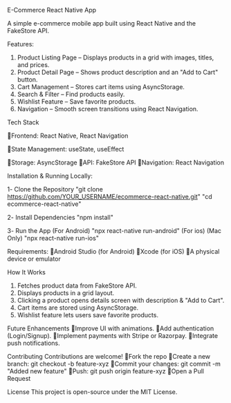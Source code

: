 E-Commerce React Native App

A simple e-commerce mobile app built using React Native and the FakeStore API. 

Features:
1. Product Listing Page – Displays products in a grid with images, titles, and prices.
2. Product Detail Page – Shows product description and an "Add to Cart" button.
3. Cart Management – Stores cart items using AsyncStorage.
4. Search & Filter – Find products easily.
5. Wishlist Feature – Save favorite products.
6. Navigation – Smooth screen transitions using React Navigation.


Tech Stack

🔹Frontend: React Native, React Navigation

🔹State Management: useState, useEffect

🔹Storage: AsyncStorage
🔹API: FakeStore API
🔹Navigation: React Navigation


Installation & Running Locally:

1️- Clone the Repository
"git clone https://github.com/YOUR_USERNAME/ecommerce-react-native.git"
"cd ecommerce-react-native"

2️- Install Dependencies
"npm install"

3️- Run the App (For Android)
"npx react-native run-android"
 (For ios) (Mac Only)
"npx react-native run-ios"



Requirements:
🔹Android Studio (for Android)
🔹Xcode (for iOS)
🔹A physical device or emulator


How It Works
1. Fetches product data from FakeStore API.
2. Displays products in a grid layout.
3. Clicking a product opens details screen with description & "Add to Cart".
4. Cart items are stored using AsyncStorage.
5. Wishlist feature lets users save favorite products.

Future Enhancements
🔹Improve UI with animations.
🔹Add authentication (Login/Signup).
🔹Implement payments with Stripe or Razorpay.
🔹Integrate push notifications.


Contributing
Contributions are welcome! 
🔹Fork the repo
🔹Create a new branch: git checkout -b feature-xyz
🔹Commit your changes: git commit -m "Added new feature"
🔹Push: git push origin feature-xyz
🔹Open a Pull Request


License
This project is open-source under the MIT License.

